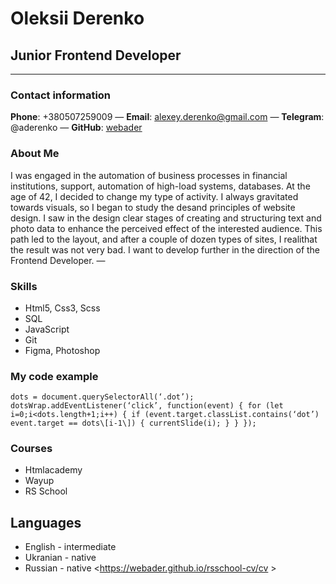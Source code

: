 # Oleksii Derenko

## Junior Frontend Developer

* * *

### Contact information

**Phone**: +380507259009 — **Email**: alexey.derenko@gmail.com — **Telegram**: @aderenko — **GitHub**: [webader](https://github.com/webader)

### About Me

I was engaged in the automation of business processes in financial institutions, support, automation of high-load systems, databases. At the age of 42, I decided to change my type of activity. I always gravitated towards visuals, so I began to study the desand principles of website design. I saw in the design clear stages of creating and structuring text and photo data to enhance the perceived effect of the interested audience. This path led to the layout, and after a couple of dozen types of sites, I realithat the result was not very bad. I want to develop further in the direction of the Frontend Developer. —

### Skills

* Html5, Css3, Scss
* SQL
* JavaScript
* Git
* Figma, Photoshop

### My code example

```dots = document.querySelectorAll(‘.dot’); dotsWrap.addEventListener(‘click’, function(event) { for (let i=0;i<dots.length+1;i++) { if (event.target.classList.contains(‘dot’) event.target == dots\[i-1\]) { currentSlide(i); } } });```

### Courses

* Htmlacademy
* Wayup
* RS School

## Languages

* English - intermediate
* Ukranian - native
* Russian - native <https://webader.github.io/rsschool-cv/cv >
